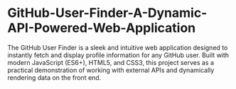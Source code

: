 # GitHub-User-Finder-A-Dynamic-API-Powered-Web-Application
The GitHub User Finder is a sleek and intuitive web application designed to instantly fetch and display profile information for any GitHub user. Built with modern JavaScript (ES6+), HTML5, and CSS3, this project serves as a practical demonstration of working with external APIs and dynamically rendering data on the front end. 
